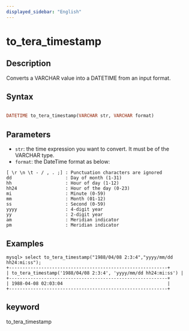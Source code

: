 ```yaml
---
displayed_sidebar: "English"
---
```


# to_tera_timestamp

## Description

 Converts a VARCHAR value into a DATETIME from an input format.

## Syntax

```Haskell

DATETIME to_tera_timestamp(VARCHAR str, VARCHAR format)
```

## Parameters
- `str`: the time expression you want to convert. It must be of the VARCHAR type.
- `format`: the DateTime format as below:

```
[ \r \n \t - / , . ;] :	Punctuation characters are ignored
dd	                  : Day of month (1-31)
hh	                  : Hour of day (1-12)
hh24                  : Hour of the day (0-23)
mi                    : Minute (0-59)
mm                    : Month (01-12)
ss                    : Second (0-59)
yyyy                  : 4-digit year
yy                    : 2-digit year
am                    : Meridian indicator
pm                    : Meridian indicator
```

## Examples

```Plain Text
mysql> select to_tera_timestamp("1988/04/08 2:3:4","yyyy/mm/dd hh24:mi:ss");
+-----------------------------------------------------------+
| to_tera_timestamp('1988/04/08 2:3:4', 'yyyy/mm/dd hh24:mi:ss') |
+-----------------------------------------------------------+
| 1988-04-08 02:03:04                                       |
+-----------------------------------------------------------+
```

## keyword

to_tera_timestamp

